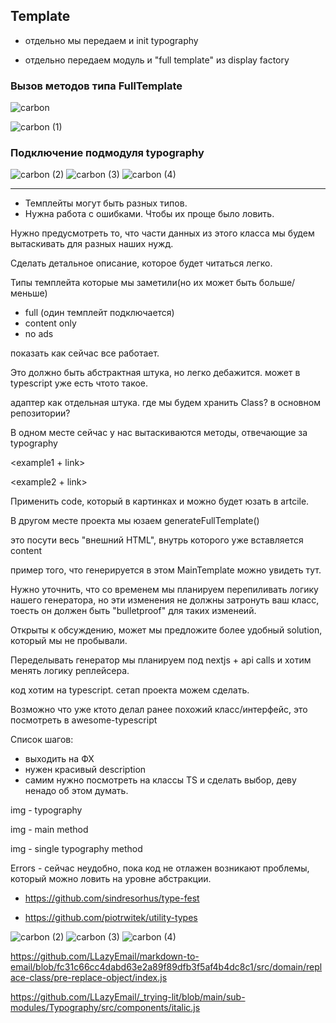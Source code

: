 

## Template

- отдельно мы передаем и init typography

- отдельно передаем модуль и "full template" из display factory


### Вызов методов типа FullTemplate

![carbon](https://user-images.githubusercontent.com/1469198/183511725-418a7b7a-34b0-4838-a1c3-705903cd94a8.png)


![carbon (1)](https://user-images.githubusercontent.com/1469198/183511684-6432812f-7641-4089-8f92-b9b222ac3d62.png)


### Подключение подмодуля typography

![carbon (2)](https://user-images.githubusercontent.com/1469198/183511697-d1bb5be5-8262-46ce-bc0c-cec9aa09319b.png)
![carbon (3)](https://user-images.githubusercontent.com/1469198/183511713-8032eda2-db0b-406d-abbb-200c4d5b2327.png)
![carbon (4)](https://user-images.githubusercontent.com/1469198/183511718-d1c66965-0903-46e1-acb6-f1426879398d.png)


---

- Темплейты могут быть разных типов.
- Нужна работа с ошибками. Чтобы их проще было ловить.

Нужно предусмотреть то, что части данных из этого класса мы будем вытаскивать для разных наших нужд.

Сделать детальное описание, которое будет читаться легко.

Типы темплейта которые мы заметили(но их может быть больше/меньше)
- full (один темплейт подключается)
- content only 
- no ads

показать как сейчас все работает.

Это должно быть абстрактная штука, но легко дебажится.
может в typescript уже есть чтото такое.

адаптер как отдельная штука. где мы будем хранить Class? в основном репозитории?



В одном месте сейчас у нас вытаскиваются методы, отвечающие за typography

<example1 + link>

<example2 + link>

Применить code, который в картинках и можно будет юзать в artcile.

В другом месте проекта мы юзаем generateFullTemplate()

это посути весь "внешний HTML", внутрь которого уже вставляется content

пример того, что генерируется в этом MainTemplate можно увидеть тут.


Нужно уточнить, что со временем мы планируем перепиливать логику нашего генератора, но эти изменения не должны затронуть ваш класс, тоесть он должен быть "bulletproof" для таких изменеий.

Открыты к обсуждению, может мы предложите более удобный solution, который мы не пробывали.

Переделывать генератор мы планируем под nextjs + api calls и хотим менять логику реплейсера.


код хотим на typescript. сетап проекта можем сделать.

Возможно что уже ктото делал ранее похожий класс/интерфейс, это посмотреть в awesome-typescript


Список шагов:
- выходить на ФХ
- нужен красивый description
- самим нужно посмотреть на классы TS и сделать выбор, деву ненадо об этом думать.


img - typography


img - main method


img - single typography method


Errors - сейчас неудобно, пока код не отлажен возникают проблемы, который можно ловить на уровне абстракции.


- https://github.com/sindresorhus/type-fest

- https://github.com/piotrwitek/utility-types


<!-- 
![carbon (1)](https://user-images.githubusercontent.com/1469198/183511684-6432812f-7641-4089-8f92-b9b222ac3d62.png) -->
![carbon (2)](https://user-images.githubusercontent.com/1469198/183511697-d1bb5be5-8262-46ce-bc0c-cec9aa09319b.png)
![carbon (3)](https://user-images.githubusercontent.com/1469198/183511713-8032eda2-db0b-406d-abbb-200c4d5b2327.png)
![carbon (4)](https://user-images.githubusercontent.com/1469198/183511718-d1c66965-0903-46e1-acb6-f1426879398d.png)
<!-- ![carbon](https://user-images.githubusercontent.com/1469198/183511725-418a7b7a-34b0-4838-a1c3-705903cd94a8.png) -->


https://github.com/LLazyEmail/markdown-to-email/blob/fc31c66cc4dabd63e2a89f89dfb3f5af4b4dc8c1/src/domain/replace-class/pre-replace-object/index.js

https://github.com/LLazyEmail/_trying-lit/blob/main/sub-modules/Typography/src/components/italic.js
